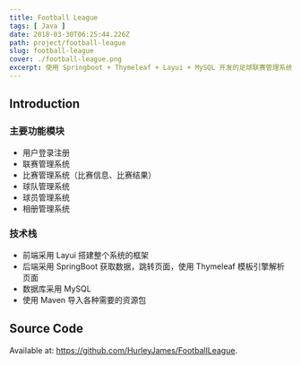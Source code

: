 ```yaml
---
title: Football League
tags: [ Java ]
date: 2018-03-30T06:25:44.226Z
path: project/football-league
slug: football-league
cover: ./football-league.png
excerpt: 使用 Springboot + Thymeleaf + Layui + MySQL 开发的足球联赛管理系统。
---
```


## Introduction

### 主要功能模块
* 用户登录注册
* 联赛管理系统
* 比赛管理系统（比赛信息、比赛结果）
* 球队管理系统
* 球员管理系统
* 相册管理系统

### 技术栈
* 前端采用 Layui 搭建整个系统的框架
* 后端采用 SpringBoot 获取数据，跳转页面，使用 Thymeleaf 模板引擎解析页面
* 数据库采用 MySQL
* 使用 Maven 导入各种需要的资源包

## Source Code

Available at: https://github.com/HurleyJames/FootballLeague.